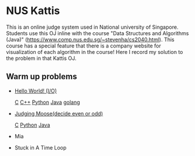 # NUS Kattis

This is an online judge system used in National university of Singapore. Students use this OJ inline with the course "Data Structures and Algorithms (Java)" (https://www.comp.nus.edu.sg/~stevenha/cs2040.html). This course has a special feature that there is a company website for visualization of each algorithm in the course! Here I record my solution to the problem in that Kattis OJ.

## Warm up problems

- [Hello World! (I/O)](./1_HelloWorld/HelloWorld.pdf)

  [C](./1_HelloWorld/HelloWorld.c) [C++](./1_HelloWorld/HelloWorld.cpp) [Python](./1_HelloWorld/HelloWorld.py) [Java](./1_HelloWorld/HelloWorld.java) [golang](./1_HelloWorld/HelloWorld.go) 


- [Judging Moose(decide even or odd)](./2_JudgingMoose/JudgingMoose.pdf)

  [C](./2_JudgingMoose/JudgingMoose.c)  [Python](./1_HelloWorld/JudgingMoose.py) [Java](./2_JudgingMoose/JudgingMoose.java)
  
- Mia

- Stuck in A Time Loop





